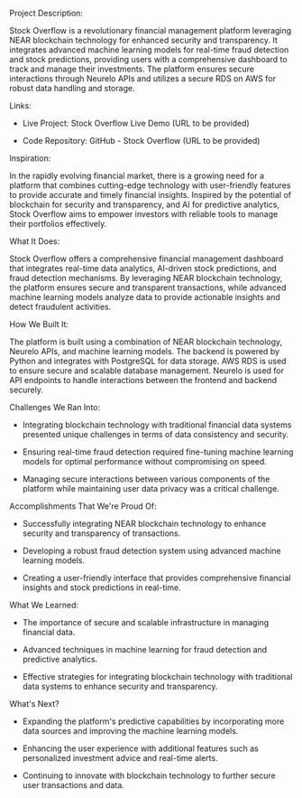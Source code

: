 Project Description:

Stock Overflow is a revolutionary financial management platform leveraging NEAR blockchain technology for enhanced security and transparency. It integrates advanced machine learning models for real-time fraud detection and stock predictions, providing users with a comprehensive dashboard to track and manage their investments. The platform ensures secure interactions through Neurelo APIs and utilizes a secure RDS on AWS for robust data handling and storage.



Links:

- Live Project: Stock Overflow Live Demo (URL to be provided)

- Code Repository: GitHub - Stock Overflow (URL to be provided)



Inspiration:

In the rapidly evolving financial market, there is a growing need for a platform that combines cutting-edge technology with user-friendly features to provide accurate and timely financial insights. Inspired by the potential of blockchain for security and transparency, and AI for predictive analytics, Stock Overflow aims to empower investors with reliable tools to manage their portfolios effectively.



What It Does:

Stock Overflow offers a comprehensive financial management dashboard that integrates real-time data analytics, AI-driven stock predictions, and fraud detection mechanisms. By leveraging NEAR blockchain technology, the platform ensures secure and transparent transactions, while advanced machine learning models analyze data to provide actionable insights and detect fraudulent activities.



How We Built It:

The platform is built using a combination of NEAR blockchain technology, Neurelo APIs, and machine learning models. The backend is powered by Python and integrates with PostgreSQL for data storage. AWS RDS is used to ensure secure and scalable database management. Neurelo is used for API endpoints to handle interactions between the frontend and backend securely.



Challenges We Ran Into:

- Integrating blockchain technology with traditional financial data systems presented unique challenges in terms of data consistency and security.

- Ensuring real-time fraud detection required fine-tuning machine learning models for optimal performance without compromising on speed.

- Managing secure interactions between various components of the platform while maintaining user data privacy was a critical challenge.



Accomplishments That We're Proud Of:

- Successfully integrating NEAR blockchain technology to enhance security and transparency of transactions.

- Developing a robust fraud detection system using advanced machine learning models.

- Creating a user-friendly interface that provides comprehensive financial insights and stock predictions in real-time.



What We Learned:

- The importance of secure and scalable infrastructure in managing financial data.

- Advanced techniques in machine learning for fraud detection and predictive analytics.

- Effective strategies for integrating blockchain technology with traditional data systems to enhance security and transparency.



What's Next?

- Expanding the platform's predictive capabilities by incorporating more data sources and improving the machine learning models.

- Enhancing the user experience with additional features such as personalized investment advice and real-time alerts.

- Continuing to innovate with blockchain technology to further secure user transactions and data.

